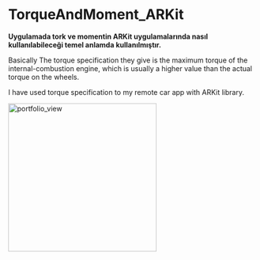 # TorqueAndMoment_ARKit

<b>Uygulamada tork ve momentin ARKit uygulamalarında nasıl kullanılabileceği temel anlamda kullanılmıştır.</b>

Basically The torque specification they give is the maximum torque of the internal-combustion engine, 
which is usually a higher value than the actual torque on the wheels. </br>

I have used torque specification to my remote car app with ARKit library. 

<img width="300" alt="portfolio_view" src="https://1.bp.blogspot.com/-lvfhABmZoKM/XE-L4IUa8FI/AAAAAAAAA1k/iFkjyMFmovgxhaLyO8bmvs6B03mJsuKfQCLcBGAs/s1600/tork.gif">

